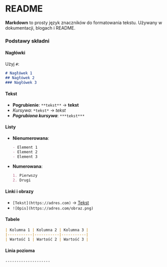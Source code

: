 # README  

**Markdown** to prosty język znaczników do formatowania tekstu. Używany w dokumentacji, blogach i README.  

### **Podstawy składni**  

#### **Nagłówki**  
Użyj `#`:  
```markdown
# Nagłówek 1  
## Nagłówek 2  
### Nagłówek 3  
```

#### **Tekst**  
- **Pogrubienie**: `**tekst**` -> **tekst**  
- *Kursywa*: `*tekst*` -> *tekst*  
- ***Pogrubiona kursywa***: `***tekst***`  

#### **Listy**  
- **Nienumerowana**:  
  ```markdown
  - Element 1  
  - Element 2  
  - Element 3
  ```
- **Numerowana**:  
  ```markdown
  1. Pierwszy  
  2. Drugi  
  ```

#### **Linki i obrazy**  
- `[Tekst](https://adres.com)` -> [Tekst](https://adres.com)  
- `![Opis](https://adres.com/obraz.png)` 

#### **Tabele**  
```markdown
| Kolumna 1 | Kolumna 2 | Kolumna 3 |
|-----------|-----------|-----------| 
| Wartość 1 | Wartość 2 | Wartość 3 |
```

#### **Linia pozioma**  
`--------------------`  

